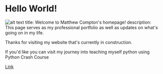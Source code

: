 # Hello World!
![alt text](source\images\doorway.jpg "Here's me standing in a doorway.")
title: Welcome to Matthew Compton's homepage!
description: This page serves as my professional portfolio as well as updates on what's going on in my life.



Thanks for visiting my website that's currently in construction.

If you'd like you can visit my journey into teaching myself python using Python Crash Course

[Link](https://matta174.github.io/python_practice/)